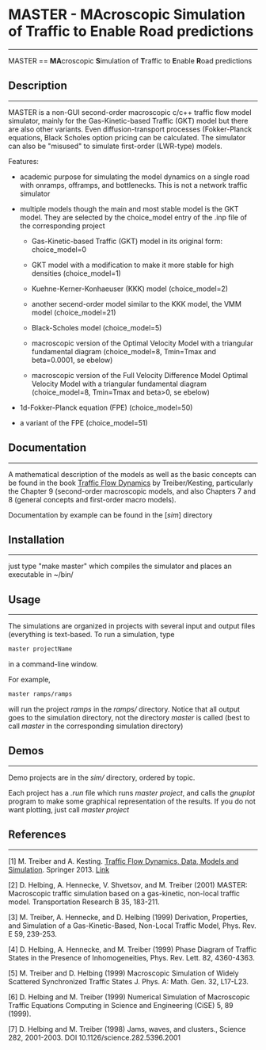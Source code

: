 # MASTER - MAcroscopic Simulation of Traffic to Enable Road predictions
----------------------------------------------------------------------

MASTER == **MA**croscopic **S**imulation of **T**raffic to **E**nable **R**oad predictions


## Description
--------------

MASTER is a non-GUI second-order macroscopic c/c++ traffic flow model
simulator, mainly for the Gas-Kinetic-based Traffic (GKT) model but
there are also other variants. Even diffusion-transport processes
(Fokker-Planck equations, Black Scholes option pricing can be
calculated. The simulator can also be "misused" to simulate
first-order (LWR-type) models.

Features:

- academic purpose for simulating the model dynamics on a single road
 with onramps, offramps, and bottlenecks. This is not a network
 traffic simulator

- multiple models though the main and most stable model is the GKT
  model. They  are selected by the choice_model entry of the .inp file
  of the corresponding project 

  * Gas-Kinetic-based Traffic (GKT) model in its original form:
    choice_model=0 

  * GKT model with a modification to make it more stable for high
    densities (choice_model=1)

  * Kuehne-Kerner-Konhaeuser (KKK) model (choice_model=2)

  * another secend-order model similar to the KKK model, the VMM model
    (choice_model=21) 

  * Black-Scholes model (choice_model=5)

  * macroscopic version of the Optimal Velocity Model with a
    triangular fundamental diagram 
    (choice_model=8, Tmin=Tmax and beta=0.0001, se ebelow)

  * macroscopic version of the Full Velocity Difference Model Optimal
    Velocity Model with a triangular fundamental diagram 
    (choice_model=8, Tmin=Tmax and beta>0, se ebelow)

 *  1d-Fokker-Planck equation (FPE) (choice_model=50)

 *  a variant of the FPE  (choice_model=51)




## Documentation
----------------

A mathematical description of the models as well as the basic concepts
can be found in the book [Traffic Flow
Dynamics](http://www.traffic-flow-dynamics.org) by Treiber/Kesting,
particularly the Chapter 9 (second-order macroscopic models, and also
Chapters 7 and 8 (general concepts and first-order macro models).

Documentation by example can be found in the [_sim_] directory 


## Installation
---------------

just type "make master"
which compiles the simulator and places an executable in ~/bin/


## Usage
--------

The simulations are organized in projects with several input and
output files (everything is text-based.
To run a simulation, type 
```bash
master projectName
```
in a command-line window. 

For example,
```bash
master ramps/ramps
```
will run the project *ramps* in the *ramps/* directory. Notice that
all output goes to the simulation directory, not the directory
*master* is called (best to call *master* in the corresponding
simulation directory)



## Demos
--------

Demo projects are in the *sim/* directory, ordered by topic.

Each project has a *.run* file which runs *master project*, and calls
the *gnuplot* program to make some graphical representation of the
results. If you do not want plotting, just call *master project*


## References 
-------------

[1] M. Treiber and A. Kesting. [Traffic Flow Dynamics, Data, Models and Simulation](http://www.traffic-flow-dynamics.org). Springer 2013. [Link](http://www.springer.com/physics/complexity/book/978-3-642-32459-8)

[2] D. Helbing, A. Hennecke, V. Shvetsov, and M. Treiber (2001)
MASTER: Macroscopic traffic simulation based on a gas-kinetic,
non-local traffic model. Transportation Research B 35, 183-211.

[3] M. Treiber, A. Hennecke, and D. Helbing (1999)
Derivation, Properties, and Simulation of a Gas-Kinetic-Based, Non-Local Traffic Model,
Phys. Rev. E 59, 239-253. 

[4] D. Helbing, A. Hennecke, and M. Treiber (1999)
Phase Diagram of Traffic States in the Presence of Inhomogeneities,
Phys. Rev. Lett. 82, 4360-4363. 

[5] M. Treiber and D. Helbing (1999)
Macroscopic Simulation of Widely Scattered Synchronized Traffic States
J. Phys. A: Math. Gen. 32, L17-L23.

[6] D. Helbing and M. Treiber (1999)
Numerical Simulation of Macroscopic Traffic Equations Computing in Science and Engineering (CiSE) 5, 89 (1999).

[7] D. Helbing and M. Treiber (1998)
Jams, waves, and clusters.,
Science 282, 2001-2003. DOI 10.1126/science.282.5396.2001 


